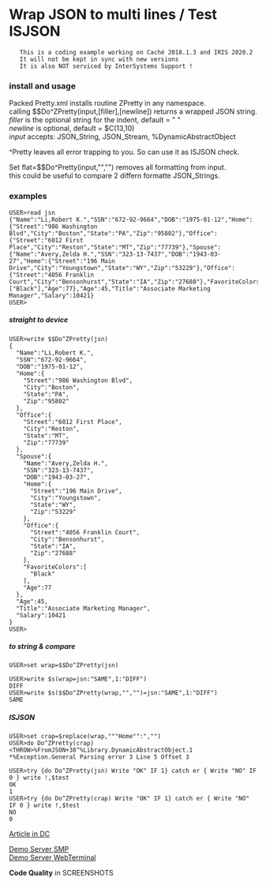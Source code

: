 # Wrap JSON to multi lines / Test ISJSON 
~~~
   This is a coding example working on Caché 2018.1.3 and IRIS 2020.2
   It will not be kept in sync with new versions   
   It is also NOT serviced by InterSystems Support !
~~~

### install and usage ###  
Packed Pretty.xml installs routine ZPretty in any namespace.  
calling $$Do^ZPretty(input,\[filler],\[newline]) returns a wrapped JSON string.   
_filler_ is the optional string for the indent, default = "  "  
_newline_ is optional, default =  $C(13,10)  <CR><LF>    
_input_ accepts: JSON_String, JSON_Stream, %DynamicAbstractObject  

^Pretty leaves all error trapping to you. So can use it as ISJSON check.  

Set flat=$$Do^Pretty(input,"","") removes all formatting from input.  
this could be useful to compare 2 differn formatte JSON_Strings. 

### examples ###  
~~~
USER>read jsn
{"Name":"Li,Robert K.","SSN":"672-92-9664","DOB":"1975-01-12","Home":{"Street":"986 Washington Blvd","City":"Boston","State":"PA","Zip":"95802"},"Office":{"Street":"6012 First Place","City":"Reston","State":"MT","Zip":"77739"},"Spouse":{"Name":"Avery,Zelda H.","SSN":"323-13-7437","DOB":"1943-03-27","Home":{"Street":"196 Main Drive","City":"Youngstown","State":"WY","Zip":"53229"},"Office":{"Street":"4056 Franklin Court","City":"Bensonhurst","State":"IA","Zip":"27688"},"FavoriteColors":["Black"],"Age":77},"Age":45,"Title":"Associate Marketing Manager","Salary":10421}
USER>
~~~~  
##### straight to device #####   
~~~
USER>write $$Do^ZPretty(jsn)
{
  "Name":"Li,Robert K.",
  "SSN":"672-92-9664",
  "DOB":"1975-01-12",
  "Home":{
    "Street":"986 Washington Blvd",
    "City":"Boston",
    "State":"PA",
    "Zip":"95802"
  },
  "Office":{
    "Street":"6012 First Place",
    "City":"Reston",
    "State":"MT",
    "Zip":"77739"
  },
  "Spouse":{
    "Name":"Avery,Zelda H.",
    "SSN":"323-13-7437",
    "DOB":"1943-03-27",
    "Home":{
      "Street":"196 Main Drive",
      "City":"Youngstown",
      "State":"WY",
      "Zip":"53229"
    },
    "Office":{
      "Street":"4056 Franklin Court",
      "City":"Bensonhurst",
      "State":"IA",
      "Zip":"27688"
    },
    "FavoriteColors":[
      "Black"
    ],
    "Age":77
  },
  "Age":45,
  "Title":"Associate Marketing Manager",
  "Salary":10421
}
USER>
~~~

##### to string & compare #####   
~~~
USER>set wrap=$$Do^ZPretty(jsn)

USER>write $s(wrap=jsn:"SAME",1:"DIFF")
DIFF
USER>write $s($$Do^ZPretty(wrap,"","")=jsn:"SAME",1:"DIFF")
SAME
~~~

##### ISJSON #####   
~~~
USER>set crap=$replace(wrap,"""Home"":","")
USER>do Do^ZPretty(crap)
<THROW>%FromJSON+38^%Library.DynamicAbstractObject.1 *%Exception.General Parsing error 3 Line 5 Offset 3

USER>try {do Do^ZPretty(jsn) Write "OK" IF 1} catch er { Write "NO" IF 0 } write !,$test
OK
1
USER>try {do Do^ZPretty(crap) Write "OK" IF 1} catch er { Write "NO" IF 0 } write !,$test
NO
0
~~~

[Article in DC](https://community.intersystems.com/post/wrap-json-multi-lines-test-isjson)   

[Demo Server SMP](https://pretty-json.demo.community.intersystems.com/csp/sys/UtilHome.csp)   
[Demo Server WebTerminal](https://pretty-json.community.intersystems.com/terminal/)    
        
**Code Quality** in SCREENSHOTS 
